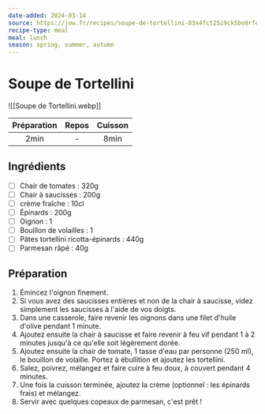 ```yaml
---
date-added: 2024-03-14
source: https://jow.fr/recipes/soupe-de-tortellini-83x4fct25i9ck5bo0rfo
recipe-type: meal
meal: lunch
season: spring, summer, autumn
---
```


# Soupe de Tortellini

![[Soupe de Tortellini.webp]]

| Préparation | Repos | Cuisson |
|:-----------:|:-----:|:-------:|
|    2min     |   -   |  8min   |

## Ingrédients

- [ ] Chair de tomates : 320g
- [ ] Chair à saucisses : 200g
- [ ] crème fraîche : 10cl
- [ ] Épinards : 200g
- [ ] Oignon : 1
- [ ] Bouillon de volailles : 1
- [ ] Pâtes tortellini ricotta-épinards : 440g
- [ ] Parmesan râpé : 40g

## Préparation

1. Émincez l'oignon finement.
2. Si vous avez des saucisses entières et non de la chair à saucisse, videz simplement les saucisses à l'aide de vos doigts.
3. Dans une casserole, faire revenir les oignons dans une filet d'huile d'olive pendant 1 minute.
4. Ajoutez ensuite la chair à saucisse et faire revenir à feu vif pendant 1 à 2 minutes jusqu'à ce qu'elle soit légèrement dorée.
5. Ajoutez ensuite la chair de tomate, 1 tasse d'eau par personne (250 ml), le bouillon de volaille. Portez à ébullition et ajoutez les tortellini.
6. Salez, poivrez, mélangez et faire cuire à feu doux, à couvert pendant 4 minutes.
7. Une fois la cuisson terminée, ajoutez la crème (optionnel : les épinards frais) et mélangez.
8. Servir avec quelques copeaux de parmesan, c'est prêt !
